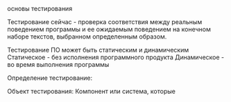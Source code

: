 основы тестирования

Тестирование сейчас - проверка соответствия между реальным поведением программы и ее ожидаемым поведением на конечном наборе текстов, выбранном определенным образом.

Тестирование ПО может быть статическим и динамическим
Статическое - без исполнения программного продукта 
Динамическое - во время выполнения программы

Определение тестирование:

Объект тестирования: Компонент или система, которые
